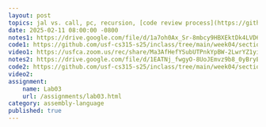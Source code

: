 ```yaml
---
layout: post
topics: jal vs. call, pc, recursion, [code review process](https://github.com/usfca-cs-tools/docs/blob/main/code-review.md)
date: 2025-02-11 08:00:00 -0800
notes1: https://drive.google.com/file/d/1a7oh0Ax_Sr-8mbcy9HBXEktDk4LVD615/view?usp=sharing
code1: https://github.com/usf-cs315-s25/inclass/tree/main/week04/section01
video1: https://usfca.zoom.us/rec/share/Ma3AfHefYSubUTPnkYpBW-2LwrYZ1yiVL9MWBJYbBPp3-9el8CD5RxhS7dbI8WU_.V5FlM0uaQ0JR_qIG
notes2: https://drive.google.com/file/d/1EATNj_fwgyO-8UoJEmvz9b8_0yBryEA0/view?usp=sharing
code2: https://github.com/usf-cs315-s25/inclass/tree/main/week04/section02
video2: 
assignment:
    name: Lab03
    url: /assignments/lab03.html
category: assembly-language
published: true
---
```


